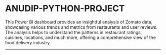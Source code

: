 # **ANUDIP-PYTHON-PROJECT**

This Power BI dashboard provides an insightful analysis of Zomato data, showcasing various trends and metrics from restaurants and user reviews. The analysis helps to understand the patterns in restaurant ratings, cuisines, locations, and much more, offering a comprehensive view of the food delivery industry.

---
